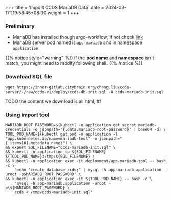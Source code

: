 +++
title = 'Import CCDS MariaDB Data'
date = 2024-03-17T19:58:45+08:00
weight = 1
+++

### Preliminary
- MariaDB has installed though argo-workflow, if not check [link](argo/argo-workflow/database/mariadb/index.html)
- MariaDB server pod named is `app-mariadb` and in namespace `application`

{{% notice style="warning" %}}
if the **pod name** and **namespace** isn't match, you might need to modify following shell.
{{% /notice %}}

### Download SQL file
```shell
wget https://inner-gitlab.citybrain.org/chang.liu/ccds-server/-/raw/ccds-v1/deploy/ccds-db-init.sql -O ccds-mariadb-init.sql
```
TODO the content we download is all html, fff

### Using import tool
```shell
MARIADB_ROOT_PASSWORD=$(kubectl -n application get secret mariadb-credentials -o jsonpath='{.data.mariadb-root-password}' | base64 -d) \
TOOL_POD_NAME=$(kubectl get pod -n application -l "app.kubernetes.io/name=mariadb-tool" -o jsonpath="{.items[0].metadata.name}") \
&& export SQL_FILENAME="ccds-mariadb-init.sql" \
&& kubectl -n application cp ${SQL_FILENAME} ${TOOL_POD_NAME}:/tmp/${SQL_FILENAME} \
&& kubectl -n application exec -it deployment/app-mariadb-tool -- bash -c \
    'echo "create database ccds;" | mysql -h app-mariadb.application -uroot -p$MARIADB_ROOT_PASSWORD' \
&& kubectl -n application exec -it ${TOOL_POD_NAME} -- bash -c \
    "mysql -h app-mariadb.application -uroot -p\${MARIADB_ROOT_PASSWORD} \
    ccds < /tmp/ccds-mariadb-init.sql"
```
